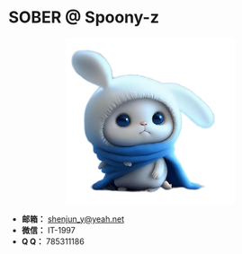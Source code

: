 # SOBER @ Spoony-z
<div style="text-align: center;">
<img style="width: 300px" src="./src/.vuepress/public/logo2.png">
</div>

- **邮箱：** shenjun_y@yeah.net
- **微信：** IT-1997
- **Q Q：** 785311186